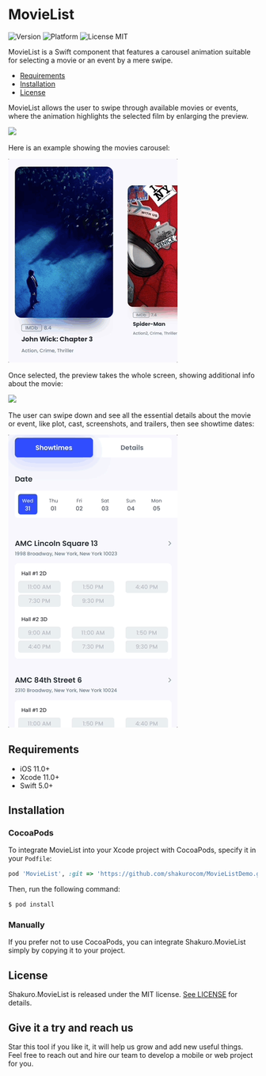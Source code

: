 <br><br>
# MovieList
![Version](https://img.shields.io/badge/version-1.0.0-blue.svg)
![Platform](https://img.shields.io/badge/platform-iOS-lightgrey.svg)
![License MIT](https://img.shields.io/badge/license-MIT-green.svg)

MovieList is a Swift component that features a carousel animation suitable for selecting a movie or an event by a mere swipe. 

- [Requirements](#requirements)
- [Installation](#installation)
- [License](#license)

MovieList allows the user to swipe through available movies or events, where the animation highlights the selected film by enlarging the preview.

![](Resources/event-info.gif)

Here is an example showing the movies carousel:

![](Resources/scrollingItems.gif)

Once selected, the preview takes the whole screen, showing additional info about the movie:

![](Resources/animateTransition.gif)

The user can swipe down and see all the essential details about the movie or event, like plot, cast, screenshots, and trailers, then see showtime dates:

![](Resources/showtimesDetailsSample.gif)

## Requirements

- iOS 11.0+
- Xcode 11.0+
- Swift 5.0+

## Installation

### CocoaPods

To integrate MovieList into your Xcode project with CocoaPods, specify it in your `Podfile`:

```ruby
pod 'MovieList', :git => 'https://github.com/shakurocom/MovieListDemo.git', :commit => d07ccab3ae9f15eeb021c23c018152fa86bd0acd
```

Then, run the following command:

```bash
$ pod install
```

### Manually

If you prefer not to use CocoaPods, you can integrate Shakuro.MovieList simply by copying it to your project.

## License

Shakuro.MovieList is released under the MIT license. [See LICENSE](https://github.com/shakurocom/ScrollableTabs/blob/master/LICENSE.md) for details.

## Give it a try and reach us

Star this tool if you like it, it will help us grow and add new useful things. 
Feel free to reach out and hire our team to develop a mobile or web project for you.

